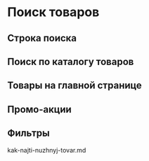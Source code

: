 # Поиск товаров

## Строка поиска

## Поиск по каталогу товаров

## Товары на главной странице

## Промо-акции

## Фильтры

kak-najti-nuzhnyj-tovar.md